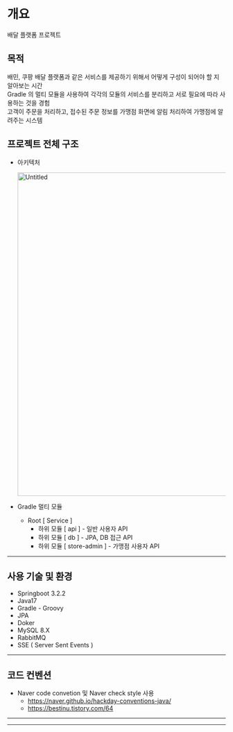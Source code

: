 # 개요
배달 플랫폼 프로젝트

## 목적
배민, 쿠팡 배달 플랫폼과 같은 서비스를 제공하기 위해서 어떻게 구성이 되어야 할 지 알아보는 시간<br>
Gradle 의 멀티 모듈을 사용하여 각각의 모듈의 서비스를 분리하고 서로 필요에 따라 사용하는 것을 경험<br>
고객이 주문을 처리하고, 접수된 주문 정보를 가맹점 화면에 알림 처리하여 가맹점에 알려주는 시스템

## 프로젝트 전체 구조
- 아키텍처

  <img width="746" alt="Untitled" src="https://github.com/IMWoo94/toy-delivery/assets/75981576/b26db352-cb7e-4bec-bbf3-f17aec81dd9a">

- Gradle 멀티 모듈
  - Root [ Service ]
    - 하위 모듈 [ api ] - 일반 사용자 API
    - 하위 모듈 [ db ] - JPA, DB 접근 API
    - 하위 모듈 [ store-admin ] - 가맹점 사용자 API

---

## 사용 기술 및 환경
- Springboot 3.2.2
- Java17
- Gradle - Groovy 
- JPA
- Doker
- MySQL 8.X
- RabbitMQ
- SSE ( Server Sent Events )
---

## 코드 컨벤션 
- Naver code convetion 및 Naver check style 사용
    - https://naver.github.io/hackday-conventions-java/
    - https://bestinu.tistory.com/64
---

---
